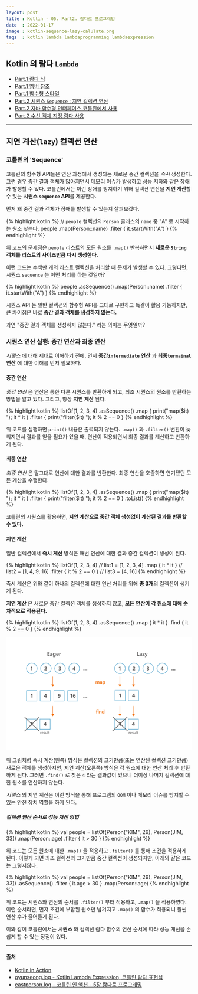 ```yaml
---
layout: post
title : Kotlin - 05. Part2. 람다로 프로그래밍
date  : 2022-01-17
image : kotlin-sequence-lazy-calulate.png
tags  : kotlin lambda lambdaprogramming lambdaexpression
---
```


## Kotlin 의 람다 `Lambda`

- [Part.1 람다 식](/2022/01/17/Kotlin-05-1/)
- [Part.1 멤버 참조](/2022/01/17/Kotlin-05-1/)
- [Part.1 함수형 스타일](/2022/01/17/Kotlin-05-1/)
- [Part.2 시퀀스 `Sequence` : 지연 컬렉션 연산](/2022/01/17/Kotlin-05-2/)
- [Part.2 자바 함수형 인터페이스 코틀린에서 사용](/2022/01/17/Kotlin-05-2/)
- [Part.2 수신 객체 지정 람다 사용](/2022/01/17/Kotlin-05-2/)

---

## 지연 계산(`lazy`) 컬렉션 연산
### 코틀린의 'Sequence'

코틀린의 함수형 API들은 연산 과정에서 생성되는 새로운 중간 컬렉션을 *즉시* 생성한다. 그런 경우 중간 결과 객체가 많아지면서 메모리 이슈가 발생하고 성능 저하와 같은 장애가 발생할 수 있다. 코틀린에서는 이런 장애를 방지하기 위해 컬렉션 연산을 **지연 계산**할 수 있는 **시퀀스 `sequence` API**를 제공한다.

먼저 왜 중간 결과 객체가 장애를 발생할 수 있는지 살펴보겠다.

{% highlight kotlin %}
// `people` 컬렉션의 `Person` 클래스의 `name` 중 "A" 로 시작하는 원소 찾는다.
people
    .map(Person::name)
    .filter { it.startWith("A") }
{% endhighlight %}

위 코드의 문제점은 `people` 리스트의 모든 원소를 `.map()` 반복하면서 **새로운 `String` 객체를 리스트의 사이즈만큼 다시 생성한다.**

이런 코드는 수백만 개의 리스트 컬렉션을 처리할 때 문제가 발생할 수 있다. 그렇다면, 시퀀스 `sequence` 는 어떤 처리를 하는 것일까?

{% highlight kotlin %}
people
    .asSequence()
    .map(Person::name)
    .filter { it.startWith("A") }
{% endhighlight %}

시퀀스 API 는 일반 컬렉션의 함수형 API를 그대로 구현하고 똑같이 활용 가능하지만, 큰 차이점은 바로 **중간 결과 객체를 생성하지 않는다.**

과연 "중간 결과 객체를 생성하지 않는다." 라는 의미는 무엇일까?

### 시퀀스 연산 실행: 중간 연산과 최종 연산

*시퀀스* 에 대해 제대로 이해하기 전에, 먼저 **중간`intermediate` 연산** 과 **최종`termainal` 연산** 에 대한 이해를 먼저 필요하다.

#### 중간 연산
*중간 연산* 은 연산은 통한 다른 시퀀스를 반환하게 되고, 최초 시퀀스의 원소를 반환하는 방법을 알고 있다. 그리고, 항상 **지연 계산** 된다.

{% highlight kotlin %}
listOf(1, 2, 3, 4)
    .asSequence()
    .map { print("map($it) "); it * it }
    .filter { print("filter($it) "); it % 2 == 0 }
{% endhighlight %}

위 코드를 실행하면 `print()` 내용은 출력되지 않는다. `.map()` 과 `.filter()` 변환이 늦춰지면서 결과를 얻을 필요가 있을 때, 연산이 적용되면서 최종 결과를 계산하고 반환하게 된다.

#### 최종 연산
*최종 연산* 은 말그대로 연산에 대한 결과를 반환한다. 최종 연산을 호출하면 연기됐던 모든 계산을 수행한다.

{% highlight kotlin %}
listOf(1, 2, 3, 4)
    .asSequence()
    .map { print("map($it) "); it * it }
    .filter { print("filter($it) "); it % 2 == 0 }
    .toList()
{% endhighlight %}

코틀린의 시퀀스를 활용하면, **지연 계산으로 중간 객체 생성없이 계산된 결과를 반환할 수 있다.**

#### 지연 계산
일반 컬렉션에서 **즉시 계산** 방식은 매번 연산에 대한 결과 중간 컬렉션이 생성이 된다.

{% highlight kotlin %}
listOf(1, 2, 3, 4)              // list1 = [1, 2, 3, 4]
    .map { it * it }            // list2 = [1, 4, 9, 16]
    .filter { it % 2 == 0 }     // list3 = [4, 16]
{% endhighlight %}

즉시 계산은 위와 같이 하나의 컬렉션에 대한 연산 처리를 위해 **총 3개**의 컬렉션이 생기게 된다.

**지연 계산** 은 새로운 중간 컬렉션 객체를 생성하지 않고, **모든 연산이 각 원소에 대해 순차적으로 적용된다.**

{% highlight kotlin %}
listOf(1, 2, 3, 4)
    .asSequence()
    .map { it * it }
    .find { it % 2 == 0 }
{% endhighlight %}

![코틀린의 지연 계산](/images/kotlin-sequence-lazy-calulate.png)

위 그림처럼 즉시 계산(왼쪽) 방식은 컬렉션의 크기만큼(또는 연산된 컬렉션 크기만큼) 새로운 객체를 생성하지안, 지연 계산(오른쪽) 방식은 각 원소에 대한 연산 처리 후 반환하게 된다. 그러면 `.find()` 로 찾은 `4` 라는 결과값이 있으니 더이상 나머지 컬렉션에 대한 원소를 연산하지 않는다.

*시퀀스* 의 지연 계산은 이런 방식을 통해 프로그램의 `OOM` 이나 메모리 이슈를 방지할 수 있는 안전 장치 역할을 하게 된다.

##### 컬렉션 연산 순서로 성능 개선 방법

{% highlight kotlin %}
val people = listOf(Person("KIM", 29), Person(JIM, 33))
                .map(Person::age)
                .filter { it > 30 }
{% endhighlight %}

위 코드는 모든 원소에 대한 `.map()` 을 적용하고 `.filter()` 를 통해 조건을 적용하게 된다. 이렇게 되면 최초 컬렉션의 크기만큼 중간 컬렉션이 생성되지만, 아래와 같은 코드는 그렇지않다.

{% highlight kotlin %}
val people = listOf(Person("KIM", 29), Person(JIM, 33))
                .asSequence()
                .filter { it.age > 30 }
                .map(Person::age)
{% endhighlight %}

위 코드는 시퀀스와 연산의 순서를 `.filter()` 부터 적용하고, `.map()` 을 적용하였다.
이런 순서라면, 먼저 조건에 부합된 원소만 남겨지고 `.map()` 의 함수가 적용되니 훨씬 연산 수가 줄어들게 된다.

이와 같이 코틀린에서는 **시퀀스** 와 컬렉션 람다 함수의 연산 순서에 따라 성능 개선을 손쉽게 할 수 있는 장점이 있다.

---

#### 출처
- [Kotlin in Action](https://www.manning.com/books/kotlin-in-action)
- [oyunseong.log - Kotlin Lambda Expression, 코틀린 람다 표현식](https://velog.io/@oyunseong/Kotlin-Lambda-Expression-%EC%BD%94%ED%8B%80%EB%A6%B0-%EB%9E%8C%EB%8B%A4-%ED%91%9C%ED%98%84%EC%8B%9D)
- [eastperson.log - 코틀린 인 액션 - 5장 람다로 프로그래밍](https://velog.io/@eastperson/%EC%BD%94%ED%8B%80%EB%A6%B0-%EC%9D%B8-%EC%95%A1%EC%85%98-5%EC%9E%A5-%EB%9E%8C%EB%8B%A4%EB%A1%9C-%ED%94%84%EB%A1%9C%EA%B7%B8%EB%9E%98%EB%B0%8D)
